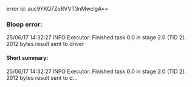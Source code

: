 error id: auc9YKQ7ZoRVVT3nMwclgA==
### Bloop error:

25/06/17 14:32:27 INFO Executor: Finished task 0.0 in stage 2.0 (TID 2). 2012 bytes result sent to driver
#### Short summary: 

25/06/17 14:32:27 INFO Executor: Finished task 0.0 in stage 2.0 (TID 2). 2012 bytes result sent to d...